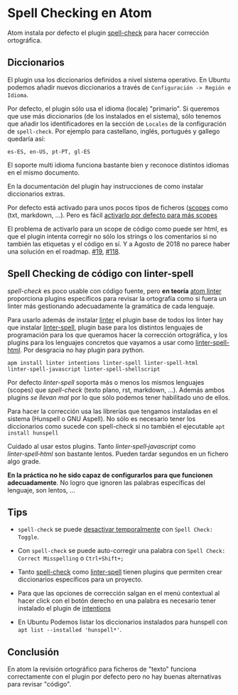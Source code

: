 # Spell Checking en Atom

Atom instala por defecto el plugin [spell-check](https://github.com/atom/spell-check) para hacer corrección ortográfica.

## Diccionarios

El plugin usa los diccionarios definidos a nivel sistema operativo. En Ubuntu podemos añadir nuevos diccionarios a través de `Configuración -> Región e Idioma`.

Por defecto, el plugin sólo usa el idioma (locale) "primario". Si queremos que use más diccionarios (de los instalados en el sistema), sólo tenemos que añadir los identificadores en la sección de `Locales` de la configuración de `spell-check`. Por ejemplo para castellano, inglés, portugués y gallego quedaría así:

```
es-ES, en-US, pt-PT, gl-ES
```

El soporte multi idioma funciona bastante bien y reconoce distintos idiomas en el mismo documento.

En la documentación del plugin hay instrucciones de como instalar diccionarios extras.

Por defecto está activado para unos pocos tipos de ficheros ([scopes](https://flight-manual.atom.io/behind-atom/sections/scoped-settings-scopes-and-scope-descriptors/) como (txt, markdown, ...). Pero es fácil [activarlo por defecto para más scopes](https://discuss.atom.io/t/how-to-enable-spell-checking-for-another-language/4895)

El problema de activarlo para un scope de código como puede ser html, es que el plugin intenta corregir no sólo los strings o los comentarios si no también las etiquetas y el código en sí. Y a Agosto de 2018 no parece haber una solución en el roadmap. [#19](https://github.com/atom/spell-check/issues/19), [#118](https://github.com/atom/spell-check/issues/118).

## Spell Checking de código con linter-spell

_spell-check_ es poco usable con código fuente, pero **en teoría** [atom linter](https://atomlinter.github.io/) proporciona plugins específicos para revisar la ortografía como si fuera un linter más gestionando adecuadamente la gramática de cada lenguaje.

Para usarlo además de instalar [linter](https://atom.io/packages/linter) el plugin base de todos los linter hay que instalar [linter-spell](https://atom.io/packages/linter-spell), plugin base para los distintos lenguajes de programación para los que queramos hacer la corrección ortográfica, y los plugins para los lenguajes concretos que vayamos a usar como [linter-spell-html](https://atom.io/packages/linter-spell-html). Por desgracia no hay plugin para python.

```
apm install linter intentions linter-spell linter‑spell‑html linter‑spell‑javascript linter‑spell‑shellscript
```

Por defecto _linter-spell_ soporta más o menos los mismos lenguajes (scopes) que _spell-check_ (texto plano, rst, markdown, ...). Además ambos plugins _se llevan mal_ por lo que sólo podemos tener habilitado uno de ellos.

Para hacer la corrección usa las librerías que tengamos instaladas en el sistema (Hunspell o GNU Aspell). No sólo es necesario tener los diccionarios como sucede con spell-check si no también el ejecutable `apt install hunspell`

Cuidado al usar estos plugins. Tanto _linter‑spell‑javascript_ como _linter‑spell‑html_ son bastante lentos. Pueden tardar segundos en un fichero algo grade.

**En la práctica no he sido capaz de configurarlos para que funcionen adecuadamente**. No logro que ignoren las palabras específicas del lenguaje, son lentos, ...

## Tips

-   `spell-check` se puede [desactivar temporalmente](https://superuser.com/a/1003636) con `Spell Check: Toggle`.

-   Con `spell-check` se puede auto-corregir una palabra con `Spell Check: Correct Misspelling` o `Ctrl+Shift+;`

-   Tanto [spell-check](https://atom.io/packages/spell-check-project) como [linter-spell](https://atom.io/packages/linter-spell-project) tienen plugins que permiten crear diccionarios específicos para un proyecto.

-   Para que las opciones de corrección salgan en el menú contextual al hacer click con el botón derecho en una palabra es necesario tener instalado el plugin de [intentions](https://atom.io/packages/intentions)

-   En Ubuntu Podemos listar los diccionarios instalados para hunspell con `apt list --installed 'hunspell*'`.

## Conclusión

En atom la revisión ortográfico para ficheros de "texto" funciona correctamente con el plugin por defecto pero no hay buenas alternativas para revisar "código".
